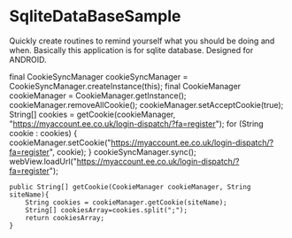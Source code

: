 # SqliteDataBaseSample
Quickly create routines to remind yourself what you should be doing and when. Basically this application is for sqlite database. Designed for ANDROID.



final CookieSyncManager cookieSyncManager = CookieSyncManager.createInstance(this);
    final CookieManager cookieManager = CookieManager.getInstance();
    cookieManager.removeAllCookie();
    cookieManager.setAcceptCookie(true);
    String[] cookies = getCookie(cookieManager, "https://myaccount.ee.co.uk/login-dispatch/?fa=register");
    for (String cookie : cookies) {
        cookieManager.setCookie("https://myaccount.ee.co.uk/login-dispatch/?fa=register", cookie);
    }
    cookieSyncManager.sync();
    webView.loadUrl("https://myaccount.ee.co.uk/login-dispatch/?fa=register");
    
    public String[] getCookie(CookieManager cookieManager, String siteName){
        String cookies = cookieManager.getCookie(siteName);
        String[] cookiesArray=cookies.split(";");
        return cookiesArray;
    }
